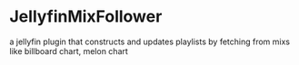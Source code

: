 # JellyfinMixFollower

a jellyfin plugin that constructs and updates playlists by fetching from mixs like billboard chart, melon chart
